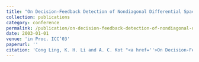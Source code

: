 ```yaml
---
title: "On Decision-Feedback Detection of Nondiagonal Differential Space-Time Modulation in Temporally Correlated Fading Channels"
collection: publications
category: conference
permalink: /publication/on-decision-feedback-detection-of-nondiagonal-differential-space-time-modulation-in-temporally-correlated-fading-channels
date: 2003-01-01
venue: 'in Proc. ICC’03'
paperurl: ''
citation: 'Cong Ling, K. H. Li and A. C. Kot "<a href=''>On Decision-Feedback Detection of Nondiagonal Differential Space-Time Modulation in Temporally Correlated Fading Channels</a>", in Proc. ICC’03, Anchorage, AL, May 2003, pp. 2648–2652.'
---
```

